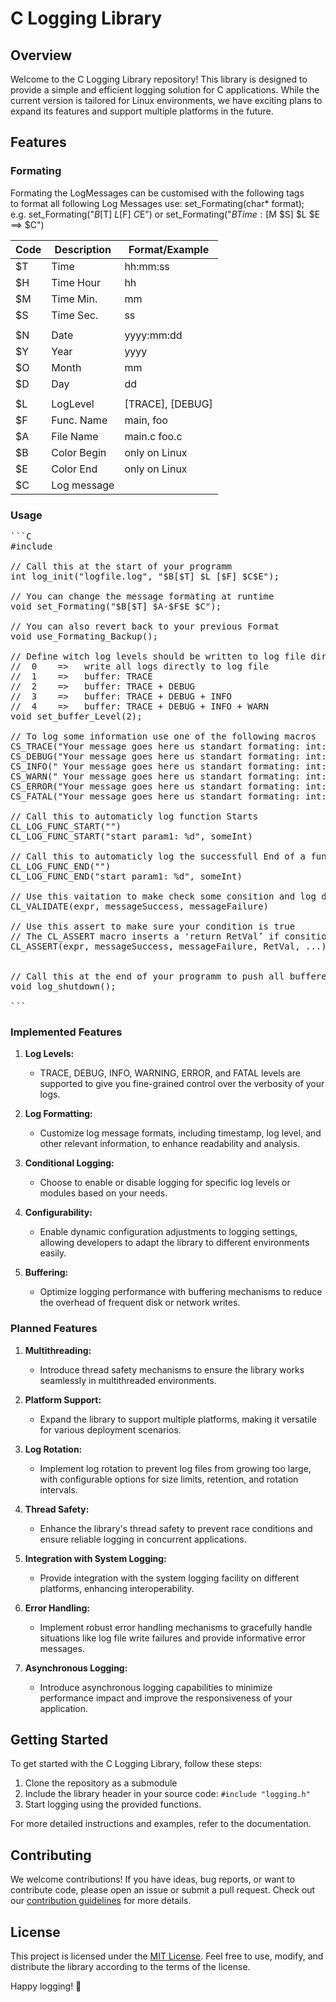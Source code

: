 # C Logging Library

## Overview

Welcome to the C Logging Library repository! This library is designed to provide a simple and efficient logging solution for C applications. While the current version is tailored for Linux environments, we have exciting plans to expand its features and support multiple platforms in the future.

## Features

### Formating
Formating the LogMessages can be customised with the following tags<br>
to format all following Log Messages use: set_Formating(char* format);<br>
e.g. set_Formating("$B[$T] $L [$F]  $C$E")  or set_Formating("$BTime:[$M $S] $L $E ==> $C")

| Code | Description | Format/Example  |
|------|-------------|-----------------|
| $T   | Time        | hh:mm:ss        |
| $H   | Time Hour   | hh              |
| $M   | Time Min.   | mm              |
| $S   | Time Sec.   | ss              |
|      |             |                 |
| $N   | Date        | yyyy:mm:dd      |
| $Y	 | Year	      | yyyy            |
| $O	 | Month	      | mm              |
| $D	 | Day	      | dd              |
|      |             |                 |
| $L	 | LogLevel    | [TRACE], [DEBUG]|
| $F	 | Func. Name  | main, foo       |
| $A	 | File Name	| main.c foo.c    |
| $B	 | Color Begin	| only on Linux   |
| $E	 | Color End	| only on Linux   |
| $C	 | Log message |                 |


### Usage

<pre>
```C
#include <logger.h>

// Call this at the start of your programm
int log_init("logfile.log", "$B[$T] $L [$F] $C$E");

// You can change the message formating at runtime
void set_Formating("$B[$T] $A-$F$E $C");

// You can also revert back to your previous Format
void use_Formating_Backup();

// Define witch log levels should be written to log file directly and witch should be buffered
//  0    =>   write all logs directly to log file
//  1    =>   buffer: TRACE
//  2    =>   buffer: TRACE + DEBUG
//  3    =>   buffer: TRACE + DEBUG + INFO
//  4    =>   buffer: TRACE + DEBUG + INFO + WARN
void set_buffer_Level(2);

// To log some information use one of the following macros
CS_TRACE("Your message goes here us standart formating: int: %d, string: %s", someInt, someString)
CS_DEBUG("Your message goes here us standart formating: int: %d, string: %s", someInt, someString)
CS_INFO(" Your message goes here us standart formating: int: %d, string: %s", someInt, someString)
CS_WARN(" Your message goes here us standart formating: int: %d, string: %s", someInt, someString)
CS_ERROR("Your message goes here us standart formating: int: %d, string: %s", someInt, someString)
CS_FATAL("Your message goes here us standart formating: int: %d, string: %s", someInt, someString)

// Call this to automaticly log function Starts
CL_LOG_FUNC_START("")
CL_LOG_FUNC_START("start param1: %d", someInt)

// Call this to automaticly log the successfull End of a function
CL_LOG_FUNC_END("")
CL_LOG_FUNC_END("start param1: %d", someInt)

// Use this vaitation to make check some consition and log diffrent messages
CL_VALIDATE(expr, messageSuccess, messageFailure)

// Use this assert to make sure your condition is true
// The CL_ASSERT macro inserts a 'return RetVal’ if consition != true 
CL_ASSERT(expr, messageSuccess, messageFailure, RetVal, ...)


// Call this at the end of your programm to push all buffered messages into the log file
void log_shutdown();

```
</pre>

### Implemented Features

1. **Log Levels:**
   - TRACE, DEBUG, INFO, WARNING, ERROR, and FATAL levels are supported to give you fine-grained control over the verbosity of your logs.

2. **Log Formatting:**
   - Customize log message formats, including timestamp, log level, and other relevant information, to enhance readability and analysis.

3. **Conditional Logging:**
   - Choose to enable or disable logging for specific log levels or modules based on your needs.

4. **Configurability:**
   - Enable dynamic configuration adjustments to logging settings, allowing developers to adapt the library to different environments easily.

5. **Buffering:**
   - Optimize logging performance with buffering mechanisms to reduce the overhead of frequent disk or network writes.

### Planned Features

1. **Multithreading:**
   - Introduce thread safety mechanisms to ensure the library works seamlessly in multithreaded environments.

2. **Platform Support:**
   - Expand the library to support multiple platforms, making it versatile for various deployment scenarios.

3. **Log Rotation:**
   - Implement log rotation to prevent log files from growing too large, with configurable options for size limits, retention, and rotation intervals.

4. **Thread Safety:**
   - Enhance the library's thread safety to prevent race conditions and ensure reliable logging in concurrent applications.

5. **Integration with System Logging:**
   - Provide integration with the system logging facility on different platforms, enhancing interoperability.

6. **Error Handling:**
   - Implement robust error handling mechanisms to gracefully handle situations like log file write failures and provide informative error messages.

7. **Asynchronous Logging:**
   - Introduce asynchronous logging capabilities to minimize performance impact and improve the responsiveness of your application.

## Getting Started

To get started with the C Logging Library, follow these steps:

1. Clone the repository as a submodule
2. Include the library header in your source code: `#include "logging.h"`
3. Start logging using the provided functions.

For more detailed instructions and examples, refer to the documentation.

## Contributing

We welcome contributions! If you have ideas, bug reports, or want to contribute code, please open an issue or submit a pull request. Check out our [contribution guidelines](CONTRIBUTING.md) for more details.

## License

This project is licensed under the [MIT License](LICENSE). Feel free to use, modify, and distribute the library according to the terms of the license.

Happy logging! 📝
